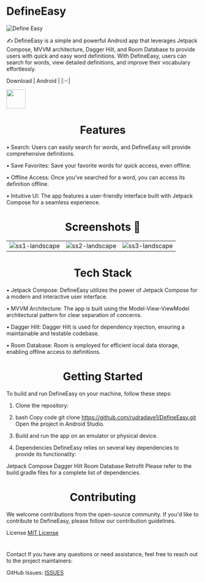 # DefineEasy
![Define Easy](https://github.com/rudradave1/DefineEasy/assets/35660907/ffc8e210-8e07-44c0-bb65-c33495f86aee)


✍️ DefineEasy is a simple and powerful Android app that leverages Jetpack Compose, MVVM architecture, Dagger Hilt, and Room Database to provide users with quick and easy word definitions. With DefineEasy, users can search for words, view detailed definitions, and improve their vocabulary effortlessly.

Download
| Android | 
|:-:|

[<img src="https://github.com/rudradave1/DefineEasy/assets/35660907/14acc868-63f6-452e-bf20-671deeb1c4b2" height="50">](https://play.google.com/store/apps/details?id=com.rudra.defineeasy) 

<h1 align=center>Features</h1>

• Search: Users can easily search for words, and DefineEasy will provide comprehensive definitions.

• Save Favorites: Save your favorite words for quick access, even offline.

• Offline Access: Once you've searched for a word, you can access its definition offline.

• Intuitive UI: The app features a user-friendly interface built with Jetpack Compose for a seamless experience.


<h1 align=center>Screenshots 📸</h1>


||||
|:----------------------------------------:|:-----------------------------------------:|:-----------------------------------------:|
| ![ss1-landscape](https://github.com/rudradave1/DefineEasy/assets/98882610/d37a6594-9461-4f2a-b4a5-ae29fe268499) | ![ss2-landscape](https://github.com/rudradave1/DefineEasy/assets/98882610/5ddee057-e238-48aa-b3a1-2ed0e350b5cc) | ![ss3-landscape](https://github.com/rudradave1/DefineEasy/assets/98882610/9093ba38-e5bc-45e9-96c5-edad6cab1011)


<h1 align=center>Tech Stack</h1>

• Jetpack Compose: DefineEasy utilizes the power of Jetpack Compose for a modern and interactive user interface.

• MVVM Architecture: The app is built using the Model-View-ViewModel architectural pattern for clear separation of concerns.

• Dagger Hilt: Dagger Hilt is used for dependency injection, ensuring a maintainable and testable codebase.

• Room Database: Room is employed for efficient local data storage, enabling offline access to definitions.

<h1 align=center>Getting Started</h1>
To build and run DefineEasy on your machine, follow these steps:

1. Clone the repository:

2. bash
Copy code
git clone https://github.com/rudradave1/DefineEasy.git
Open the project in Android Studio.

3. Build and run the app on an emulator or physical device.

4. Dependencies
DefineEasy relies on several key dependencies to provide its functionality:

Jetpack Compose
Dagger Hilt
Room Database
Retrofit
Please refer to the build.gradle files for a complete list of dependencies.

<h1 align=center>Contributing</h1>
We welcome contributions from the open-source community. If you'd like to contribute to DefineEasy, please follow our contribution guidelines.

License
[MIT License](LICENSE)
<h1 align=center></h1>
Contact
If you have any questions or need assistance, feel free to reach out to the project maintainers:

GitHub Issues: [ISSUES](https://github.com/rudradave1/DefineEasy/issues) 
